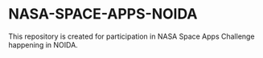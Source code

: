 # NASA-SPACE-APPS-NOIDA
This repository is created for participation in NASA Space Apps Challenge happening in NOIDA.
